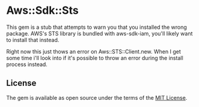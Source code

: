 # Aws::Sdk::Sts

This gem is a stub that attempts to warn you that you installed the wrong package. AWS's STS library is bundled with aws-sdk-iam, you'll likely want to install that instead.

Right now this just thows an error on Aws::STS::Client.new. When I get some time i'll look into if it's possible to throw an error during the install process instead.

## License

The gem is available as open source under the terms of the [MIT License](https://opensource.org/licenses/MIT).
